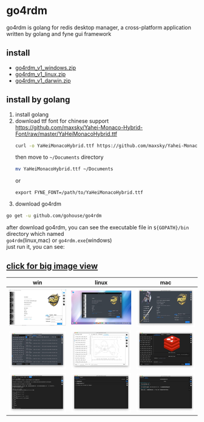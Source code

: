 # go4rdm
go4rdm is golang for redis desktop manager, a cross-platform application written by golang and fyne gui framework

## install
- [go4rdm_v1_windows.zip](http://47.96.235.53:18888/down/JKhazlzGYEts)  
- [go4rdm_v1_linux.zip](http://47.96.235.53:18888/down/cL2OuPgZFYE2)  
- [go4rdm_v1_darwin.zip](http://47.96.235.53:18888/down/C3JgdAQCjDKz)  

## install by golang
1. install golang  
2. download ttf font for chinese support  
    https://github.com/maxsky/Yahei-Monaco-Hybrid-Font/raw/master/YaHeiMonacoHybrid.ttf
    ```sh
    curl -o YaHeiMonacoHybrid.ttf https://github.com/maxsky/Yahei-Monaco-Hybrid-Font/raw/master/YaHeiMonacoHybrid.ttf  
    ```
    then move to `~/Documents` directory  
    ```sh
    mv YaHeiMonacoHybrid.ttf ~/Documents
    ```
    or
    ```shell script
    export FYNE_FONT=/path/to/YaHeiMonacoHybrid.ttf  
    ```
3. download go4rdm  
```sh
go get -u github.com/gohouse/go4rdm
```

after download go4rdm, you can see the executable file in `${GOPATH}/bin` directory which named  
`go4rdm`(linux,mac) or `go4rdm.exe`(windows)  
just run it, you can see:  

## [click for big image view](./assets/readme.md)  

win | linux | mac  
---|---|---  
![](assets/1.jpg) | ![](assets/2.jpg) | ![](assets/3.jpg)  
![](assets/4.jpg) | ![](assets/5.jpg) | ![](assets/6.jpg)  
![](assets/7.jpg) | ![](assets/8.jpg) | ![](assets/9.jpg)  
